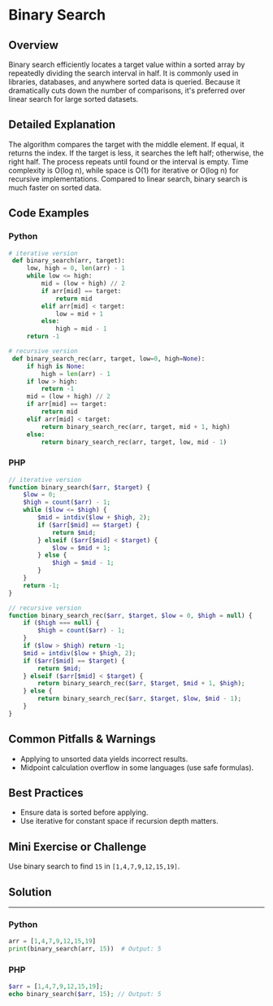 # Binary Search

## Overview
Binary search efficiently locates a target value within a sorted array by repeatedly dividing the search interval in half. It is commonly used in libraries, databases, and anywhere sorted data is queried. Because it dramatically cuts down the number of comparisons, it's preferred over linear search for large sorted datasets.

## Detailed Explanation
The algorithm compares the target with the middle element. If equal, it returns the index. If the target is less, it searches the left half; otherwise, the right half. The process repeats until found or the interval is empty. Time complexity is O(log n), while space is O(1) for iterative or O(log n) for recursive implementations. Compared to linear search, binary search is much faster on sorted data.

## Code Examples
### Python
```python
# iterative version
 def binary_search(arr, target):
     low, high = 0, len(arr) - 1
     while low <= high:
         mid = (low + high) // 2
         if arr[mid] == target:
             return mid
         elif arr[mid] < target:
             low = mid + 1
         else:
             high = mid - 1
     return -1
```

```python
# recursive version
 def binary_search_rec(arr, target, low=0, high=None):
     if high is None:
         high = len(arr) - 1
     if low > high:
         return -1
     mid = (low + high) // 2
     if arr[mid] == target:
         return mid
     elif arr[mid] < target:
         return binary_search_rec(arr, target, mid + 1, high)
     else:
         return binary_search_rec(arr, target, low, mid - 1)
```

### PHP
```php
// iterative version
function binary_search($arr, $target) {
    $low = 0;
    $high = count($arr) - 1;
    while ($low <= $high) {
        $mid = intdiv($low + $high, 2);
        if ($arr[$mid] == $target) {
            return $mid;
        } elseif ($arr[$mid] < $target) {
            $low = $mid + 1;
        } else {
            $high = $mid - 1;
        }
    }
    return -1;
}
```

```php
// recursive version
function binary_search_rec($arr, $target, $low = 0, $high = null) {
    if ($high === null) {
        $high = count($arr) - 1;
    }
    if ($low > $high) return -1;
    $mid = intdiv($low + $high, 2);
    if ($arr[$mid] == $target) {
        return $mid;
    } elseif ($arr[$mid] < $target) {
        return binary_search_rec($arr, $target, $mid + 1, $high);
    } else {
        return binary_search_rec($arr, $target, $low, $mid - 1);
    }
}
```

## Common Pitfalls & Warnings
- Applying to unsorted data yields incorrect results.
- Midpoint calculation overflow in some languages (use safe formulas).

## Best Practices
- Ensure data is sorted before applying.
- Use iterative for constant space if recursion depth matters.

## Mini Exercise or Challenge
Use binary search to find `15` in `[1,4,7,9,12,15,19]`.

## Solution
---
### Python
```python
arr = [1,4,7,9,12,15,19]
print(binary_search(arr, 15))  # Output: 5
```
### PHP
```php
$arr = [1,4,7,9,12,15,19];
echo binary_search($arr, 15); // Output: 5
```
